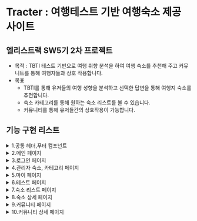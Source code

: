 # Tracter : 여행테스트 기반 여행숙소 제공 사이트

## 엘리스트랙 SW5기 2차 프로젝트

- 목적 : TBTI 테스트 기반으로 여행 취향 분석을 하여 여행 숙소를 추천해 주고 커뮤니트를 통해 여행자들과 상호 작용합니다.
- 목표
  - TBTI를 통해 유저들의 여행 성향을 분석하고 선택한 답변을 통해 여행지 숙소를 추천합니다.
  - 숙소 카테고리를 통해 원하는 숙소 리스트를 볼 수 있습니다.
  - 커뮤니티를 통해 유저들간의 상호작용이 가능합니다.
 
## 기능 구현 리스트
<details><summary>1.공통 헤더,푸터 컴포넌트</summary>

- 원하는 메뉴를 선택해서 이동합니다.
- 검색 기능을 통해 빠르게 원하는 숙소를 볼 수 있습니다.
</details>

<details><summary>2.메인 페이지</summary>
  
- 인기 숙소 확인이 가능합니다.
- 신규 숙소 확인이 가능합니다.
- 테스트 페이지로 이동이 가능합니다.
- 좋아요 기능이 가능합니다.
</details>

<details><summary>3.로그인 페이지</summary>

- 로그인 페이지는 이메일 형식과 비밀번호 형식 확인, 로그인 후 메인페이지로 이동합니다.
- 회원가입 페이지는 닉네임, 이메일 중복확인 / 비밀번호 확인 후 회원가입이 이루어집니다.
</details>

<details><summary>4.관리자 숙소, 카테고리 페이지</summary>

- 두가지 메뉴로 나뉘며 숙소 페이지는 숙소 CRUD를 통해 원하는 숙소들을 관리 할 수 있습니다.
- 카테고리 페이지는 숙소 종류를 관리 하는 페이지고 카테고리 CRUD가 가능합니다.
- 추가, 수정, 삭제는 모달창을 통해 관리가 가능합니다.
</details>

<details><summary>5.마이 페이지</summary>

- 이메일, 닉네임, 비밀번호 변경이 가능합니다.
- 좋아요를 표시한 목록을 확인할 수 있습니다.
</details>

<details><summary>6.테스트 페이지</summary>

- 테스트 질문지가 보여지며 선택을 할 수 있습니다.
- 선택한 항목을 계산하여 테스트 결과가 보여지며 추천 숙소를 확인 할 수 있습니다.
</details>

<details><summary>7.숙소 리스트 페이지</summary>

- 숙소 리스트를 확인이 가능하며 카테고리별로 필터링을 하여 원하는 항목을 확인 할 수 있습니다.
</details>

<details><summary>8.숙소 상세 페이지</summary>

- 선택한 숙소의 정보를 나타내는 페이지로 숙소 이미지, 상세설명을 확인 할 수 있습니다.
</details>

<details><summary>9.커뮤니티 페이지</summary>

- 로그인 이후에 사용이 가능합니다.
- 게시글 작성한 목록을 확인 할 수 있습니다.
- 게시글 좋아요가 가능합니다.
- 게시글 추가시 카테고리 검색을 통해 원하는 숙소에 관련된 게시글 추가가 가능합니다.
</details>

<details><summary>10.커뮤니티 상세 페이지</summary>

- 게시글 수정,삭제가 가능합니다.
- 댓글 CRUD가 가능합니다.
</details>
